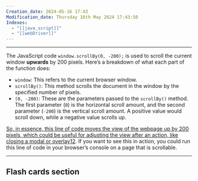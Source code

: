 ```yaml
---
Creation_date: 2024-05-16 17:43
Modification_date: Thursday 16th May 2024 17:43:50
Indexes:
  - "[[java_script]]"
  - "[[webDriver]]"
---
```



----

The JavaScript code `window.scrollBy(0, -200);` is used to scroll the current window **upwards** by 200 pixels. Here’s a breakdown of what each part of the function does:

- `window`: This refers to the current browser window.
- `scrollBy()`: This method scrolls the document in the window by the specified number of pixels.
- `(0, -200)`: These are the parameters passed to the `scrollBy()` method. The first parameter (`0`) is the horizontal scroll amount, and the second parameter (`-200`) is the vertical scroll amount. A positive value would scroll down, while a negative value scrolls up.

[So, in essence, this line of code moves the view of the webpage up by 200 pixels, which could be useful for adjusting the view after an action, like closing a modal or overlay](https://www.w3schools.com/jsref/met_win_scrollby.asp)[1](https://www.w3schools.com/jsref/met_win_scrollby.asp)[2](https://developer.mozilla.org/en-US/docs/Web/API/Window/scrollBy). If you want to see this in action, you could run this line of code in your browser’s console on a page that is scrollable.





---
## Flash cards section
